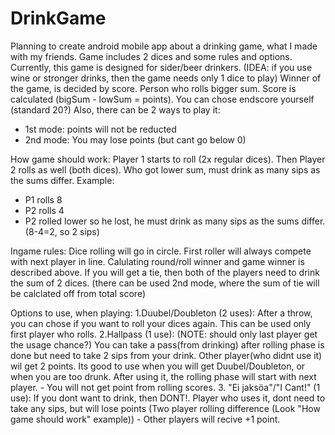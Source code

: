 # DrinkGame
Planning to create android mobile app about a drinking game, what I made with my friends. Game includes 2 dices and some rules and options. 
Currently, this game is designed for sider/beer drinkers. (IDEA: if you use wine or stronger drinks, then the game needs only 1 dice to play)
Winner of the game, is decided by score. Person who rolls bigger sum. Score is calculated (bigSum - lowSum = points). You can chose endscore yourself (standard 20?)
Also, there can be 2 ways to play it:
 - 1st mode: points will not be reducted
 - 2nd mode: You may lose points (but cant go below 0)



How game should work:
Player 1 starts to roll (2x regular dices). Then Player 2 rolls as well (both dices). Who got lower sum, must drink as many sips as the sums differ. 
Example:
   - P1 rolls 8
   - P2 rolls 4
   - P2 rolled lower so he lost, he must drink as many sips as the sums differ. (8-4=2, so 2 sips)

Ingame rules:
Dice rolling will go in circle. First roller will always compete with next player in line. Calulating round/roll winner and game winner is described above.
If you will get a tie, then both of the players need to drink the sum of 2 dices. (there can be used 2nd mode, where the sum of tie will be calclated off from total score)

Options to use, when playing:
  1.Duubel/Doubleton (2 uses):
    After a throw, you can chose if you want to roll your dices again. This can be used only first player who rolls. 
  2.Hallpass (1 use): (NOTE: should only last player get the usage chance?)
    You can take a pass(from drinking) after rolling phase is done but need to take 2 sips from your drink. Other player(who didnt use it) wil get 2 points.
    Its good to use when you will get Duubel/Doubleton, or when you are too drunk. After using it, the rolling phase will start with next player.
       - You will not get point from rolling scores.
  3. "Ei jaksöa"/"I Cant!" (1 use):
     If you dont want to drink, then DONT!. Player who uses it, dont need to take any sips, but will lose points (Two player rolling difference (Look "How game should work" example))
        - Other players will recive +1 point.
        




